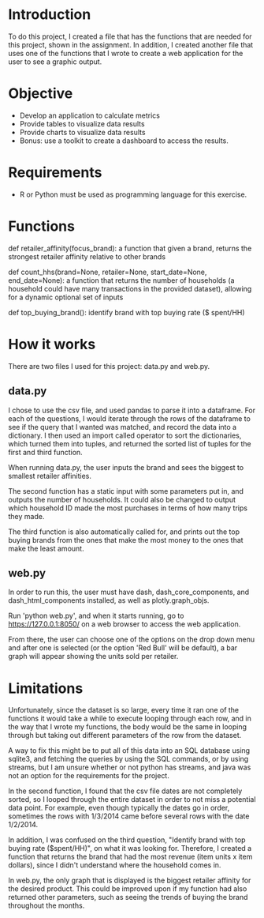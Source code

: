 # Introduction

To do this project, I created a file that has the functions that are needed for this project, shown in the assignment. In addition, I created another file that uses one of the functions that I wrote to create a web application for the user to see a graphic output.

# Objective
* Develop an application to calculate metrics
* Provide tables to visualize data results
* Provide charts to visualize data results
* Bonus: use a toolkit to create a dashboard to access the results.

# Requirements
* R or Python must be used as programming language for this exercise.

# Functions
def retailer_affinity(focus_brand): a function that given a brand, returns the strongest retailer affinity relative to other brands

def count_hhs(brand=None, retailer=None, start_date=None, end_date=None): a function that returns the number of households (a household could have many transactions in the provided dataset), allowing for a dynamic optional set of inputs

def top_buying_brand(): identify brand with top buying rate ($ spent/HH)

# How it works

There are two files I used for this project: data.py and web.py.

## data.py
I chose to use the csv file, and used pandas to parse it into a dataframe.
For each of the questions, I would iterate through the rows of the dataframe to see if the query that I wanted was matched, and record the data into a dictionary. I then used an import called operator to sort the dictionaries, which turned them into tuples, and returned the sorted list of tuples for the first and third function.

When running data.py, the user inputs the brand and sees the biggest to smallest retailer affinities.

The second function has a static input with some parameters put in, and outputs the number of households. It could also be changed to output which household ID made the most purchases in terms of how many trips they made.

The third function is also automatically called for, and prints out the top buying brands from the ones that make the most money to the ones that make the least amount.

## web.py

In order to run this, the user must have dash, dash_core_components, and dash_html_components installed, as well as plotly.graph_objs.

Run 'python web.py', and when it starts running, go to https://127.0.0.1:8050/ on a web browser to access the web application.

From there, the user can choose one of the options on the drop down menu and after one is selected (or the option 'Red Bull' will be default), a bar graph will appear showing the units sold per retailer.

# Limitations

Unfortunately, since the dataset is so large, every time it ran one of the functions it would take a while to execute looping through each row, and in the way that I wrote my functions, the body would be the same in looping through but taking out different parameters of the row from the dataset.

A way to fix this might be to put all of this data into an SQL database using sqlite3, and fetching the queries by using the SQL commands, or by using streams, but I am unsure whether or not python has streams, and java was not an option for the requirements for the project.

In the second function, I found that the csv file dates are not completely sorted, so I looped through the entire dataset in order to not miss a potential data point. For example, even though typically the dates go in order, sometimes the rows with 1/3/2014 came before several rows with the date 1/2/2014.

In addition, I was confused on the third question, "Identify brand with top buying rate ($spent/HH)", on what it was looking for. Therefore, I created a function that returns the brand that had the most revenue (item units x item dollars), since I didn't understand where the household comes in.

In web.py, the only graph that is displayed is the biggest retailer affinity for the desired product. This could be improved upon if my function had also returned other parameters, such as seeing the trends of buying the brand throughout the months.
